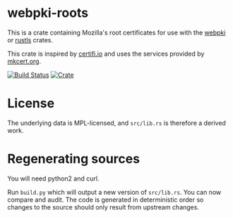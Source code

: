 # webpki-roots
This is a crate containing Mozilla's root certificates for use with
the [webpki](https://github.com/briansmith/webpki) or
[rustls](https://github.com/ctz/rustls) crates.

This crate is inspired by [certifi.io](https://certifi.io/en/latest/) and
uses the services provided by [mkcert.org](https://mkcert.org/).

[![Build Status](https://img.shields.io/travis/ctz/webpki-roots.svg)](https://travis-ci.org/ctz/rustls)
[![Crate](https://img.shields.io/crates/v/webpki-roots.svg)](https://crates.io/crates/webpki-roots)

# License
The underlying data is MPL-licensed, and `src/lib.rs`
is therefore a derived work.

# Regenerating sources
You will need python2 and curl.

Run `build.py` which will output a new version of `src/lib.rs`.  You can now
compare and audit.  The code is generated in deterministic order so changes
to the source should only result from upstream changes.
